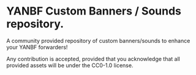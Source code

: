 # YANBF Custom Banners / Sounds repository.


A community provided repository of custom banners/sounds to enhance your YANBF forwarders!


Any contribution is accepted, provided that you acknowledge that all provided assets will be under the CC0-1.0 license.
